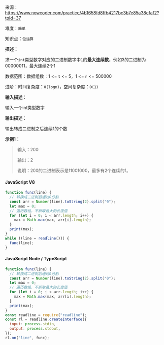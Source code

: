 来源：<https://www.nowcoder.com/practice/4b1658fd8ffb4217bc3b7e85a38cfaf2?tpId=37>

难度：`简单`

知识点：`位运算`

**描述：**

求一个`int`类型数字对应的二进制数字中`1`的**最大连续数**，例如3的二进制为00000011，最大连续2个1

数据范围：数据组数：1 <= `t` <= 5，1 <= `n` <= 500000

进阶：时间复杂度：`O(logn)`，空间复杂度：`O(1)`

**输入描述：**

输入一个int类型数字

**输出描述：**

输出转成二进制之后连续1的个数

**示例1：**

> 输入：200
>
> 输出：2
>
> 说明：200的二进制表示是11001000，最多有2个连续的1。

<!-- tabs:start -->

#### **JavaScript V8**

```javascript
function func(line) {
  // 转换成二进制后通过0分割
  const arr = Number(line).toString(2).split("0");
  let max = 0;
  // 遍历数组，不断取最大的长度值
  for (let i = 0; i < arr.length; i++) {
    max = Math.max(max, arr[i].length);
  }
  print(max);
}
while ((line = readline())) {
  func(line);
}
```

#### **JavaScript Node / TypeScript**

```javascript
function func(line) {
  // 转换成二进制后通过0分割
  const arr = Number(line).toString(2).split("0");
  let max = 0;
  // 遍历数组，不断取最大的长度值
  for (let i = 0; i < arr.length; i++) {
    max = Math.max(max, arr[i].length);
  }
  print(max);
}
const readline = require("readline");
const rl = readline.createInterface({
  input: process.stdin,
  output: process.stdout,
});
rl.on("line", func);
```

<!-- tabs:end -->
